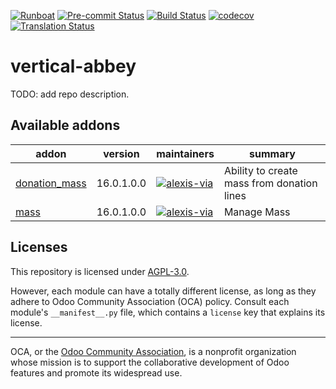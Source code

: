 
[![Runboat](https://img.shields.io/badge/runboat-Try%20me-875A7B.png)](https://runboat.odoo-community.org/builds?repo=OCA/vertical-abbey&target_branch=16.0)
[![Pre-commit Status](https://github.com/OCA/vertical-abbey/actions/workflows/pre-commit.yml/badge.svg?branch=16.0)](https://github.com/OCA/vertical-abbey/actions/workflows/pre-commit.yml?query=branch%3A16.0)
[![Build Status](https://github.com/OCA/vertical-abbey/actions/workflows/test.yml/badge.svg?branch=16.0)](https://github.com/OCA/vertical-abbey/actions/workflows/test.yml?query=branch%3A16.0)
[![codecov](https://codecov.io/gh/OCA/vertical-abbey/branch/16.0/graph/badge.svg)](https://codecov.io/gh/OCA/vertical-abbey)
[![Translation Status](https://translation.odoo-community.org/widgets/vertical-abbey-16-0/-/svg-badge.svg)](https://translation.odoo-community.org/engage/vertical-abbey-16-0/?utm_source=widget)

<!-- /!\ do not modify above this line -->

# vertical-abbey

TODO: add repo description.

<!-- /!\ do not modify below this line -->

<!-- prettier-ignore-start -->

[//]: # (addons)

Available addons
----------------
addon | version | maintainers | summary
--- | --- | --- | ---
[donation_mass](donation_mass/) | 16.0.1.0.0 | [![alexis-via](https://github.com/alexis-via.png?size=30px)](https://github.com/alexis-via) | Ability to create mass from donation lines
[mass](mass/) | 16.0.1.0.0 | [![alexis-via](https://github.com/alexis-via.png?size=30px)](https://github.com/alexis-via) | Manage Mass

[//]: # (end addons)

<!-- prettier-ignore-end -->

## Licenses

This repository is licensed under [AGPL-3.0](LICENSE).

However, each module can have a totally different license, as long as they adhere to Odoo Community Association (OCA)
policy. Consult each module's `__manifest__.py` file, which contains a `license` key
that explains its license.

----
OCA, or the [Odoo Community Association](http://odoo-community.org/), is a nonprofit
organization whose mission is to support the collaborative development of Odoo features
and promote its widespread use.
